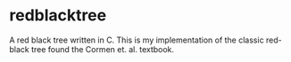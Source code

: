 # redblacktree
A red black tree written in C. This is my implementation of the classic red-black tree found the Cormen et. al. textbook.
